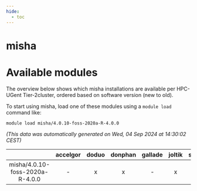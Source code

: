 ```yaml
---
hide:
  - toc
---
```


misha
=====

# Available modules


The overview below shows which misha installations are available per HPC-UGent Tier-2cluster, ordered based on software version (new to old).

To start using misha, load one of these modules using a `module load` command like:

```shell
module load misha/4.0.10-foss-2020a-R-4.0.0
```

*(This data was automatically generated on Wed, 04 Sep 2024 at 14:30:02 CEST)*  

| |accelgor|doduo|donphan|gallade|joltik|shinx|skitty|
| :---: | :---: | :---: | :---: | :---: | :---: | :---: | :---: |
|misha/4.0.10-foss-2020a-R-4.0.0|-|x|x|-|x|-|x|
